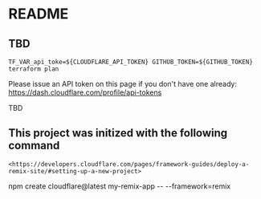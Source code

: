 # README
## TBD
```
TF_VAR_api_toke=${CLOUDFLARE_API_TOKEN} GITHUB_TOKEN=${GITHUB_TOKEN} terraform plan
```
Please issue an API token on this page if you don't have one already:
<https://dash.cloudflare.com/profile/api-tokens>

TBD


## This project was initized with the following command
```
<https://developers.cloudflare.com/pages/framework-guides/deploy-a-remix-site/#setting-up-a-new-project>
```
npm create cloudflare@latest my-remix-app -- --framework=remix
```
